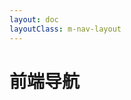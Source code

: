 ```yaml
---
layout: doc
layoutClass: m-nav-layout
---
```


<style src="./index.scss"></style>

<script setup>
import NavList from './components/MNavLinks.vue'

import { navData } from './data'
</script>
<style src="./index.scss"></style>

# 前端导航

<NavList v-for="(item,index) in navData" 
:title="item.title" 
:items="item.items" 
:key="index"></NavList>


